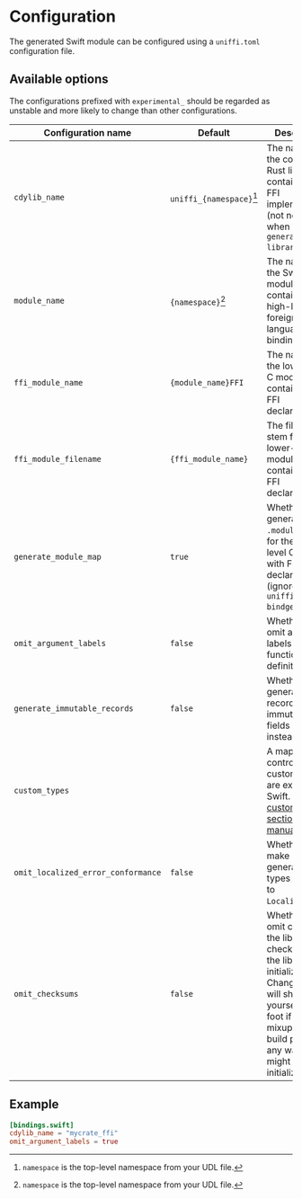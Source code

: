 # Configuration

The generated Swift module can be configured using a `uniffi.toml` configuration file.

## Available options

The configurations prefixed with `experimental_` should be regarded as unstable and
more likely to change than other configurations.

| Configuration name                 | Default                  | Description                                                                                                                                                          |
| ---------------------------------- | ------------------------ | -------------------------------------------------------------------------------------------------------------------------------------------------------------------- |
| `cdylib_name`                      | `uniffi_{namespace}`[^1] | The name of the compiled Rust library containing the FFI implementation (not needed when using `generate --library`).                                                |
| `module_name`                      | `{namespace}`[^1]        | The name of the Swift module containing the high-level foreign-language bindings.                                                                                    |
| `ffi_module_name`                  | `{module_name}FFI`       | The name of the lower-level C module containing the FFI declarations.                                                                                                |
| `ffi_module_filename`              | `{ffi_module_name}`      | The filename stem for the lower-level C module containing the FFI declarations.                                                                                      |
| `generate_module_map`              | `true`                   | Whether to generate a `.modulemap` file for the lower-level C module with FFI declarations. (ignored by `uniffi-bindgen-swift`)                                      |
| `omit_argument_labels`             | `false`                  | Whether to omit argument labels in Swift function definitions.                                                                                                       |
| `generate_immutable_records`       | `false`                  | Whether to generate records with immutable fields (`let` instead of `var`).                                                                                          |
| `custom_types`                     |                          | A map which controls how custom types are exposed to Swift. See the [custom types section of the manual](../types/custom_types.md#custom-types-in-the-bindings-code) |
| `omit_localized_error_conformance` | `false`                  | Whether to make generated error types conform to `LocalizedError`.                                                                                                   |
| `omit_checksums`                   | `false`                  | Whether to omit checking the library checksums as the library is initialized. Changing this will shoot yourself in the foot if you mixup your build pipeline in any way, but might speed up initialization.

[^1]: `namespace` is the top-level namespace from your UDL file.

## Example

```toml
[bindings.swift]
cdylib_name = "mycrate_ffi"
omit_argument_labels = true
```
